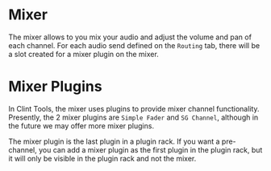 # Mixer
The mixer allows to you mix your audio and adjust the volume and pan of each
channel.  For each audio send defined on the `Routing` tab, there will be
a slot created for a mixer plugin on the mixer.

# Mixer Plugins
In Clint Tools, the mixer uses plugins to provide mixer channel functionality.
Presently, the 2 mixer plugins are `Simple Fader` and `SG Channel`, although
in the future we may offer more mixer plugins.

The mixer plugin is the last plugin in a plugin rack.  If you want a
pre-channel, you can add a mixer plugin as the first plugin in the plugin
rack, but it will only be visible in the plugin rack and not the mixer.
